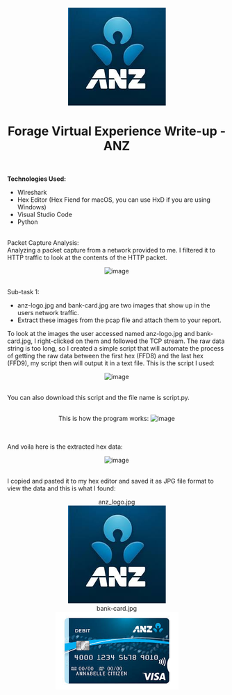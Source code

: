 <p align="center">
  <img src="./anz/anz_logo.jpg">
</p>

<h1 align="center">Forage Virtual Experience Write-up - ANZ</h1>
<br>
<p>
<b>Technologies Used: </b>
  
- Wireshark
- Hex Editor (Hex Fiend for macOS, you can use HxD if you are using Windows)
- Visual Studio Code
- Python
<br>
Packet Capture Analysis:
<br>
Analyzing a packet capture from a network provided to me. I filtered it to HTTP traffic to look at the contents of the HTTP packet.
<br>
<p align="center">
<img width="540" alt="image" src="https://github.com/Macky-Y/forage-anz/assets/63437122/26a8aa79-0ab2-4921-9ac4-29707fff855d">
</p>
<br>
Sub-task 1: 

- anz-logo.jpg and bank-card.jpg are two images that show up in the users network traffic.
- Extract these images from the pcap file and attach them to your report.

To look at the images the user accessed named anz-logo.jpg and bank-card.jpg, I right-clicked on them and followed the TCP stream. The raw data string is too long, so I created a simple script that will automate the process of getting the raw data between the first hex (FFD8) and the last hex (FFD9), my script then will output it in a text file. This is the script I used:
<br>
<p align="center">
<img width="356" alt="image" src="https://github.com/Macky-Y/forage-anz/assets/63437122/2b8f0d48-cb57-457e-a6bb-1909939721d3">
</p>
<br>
You can also download this script and the file name is script.py.
<br>
<br>
<p align="center">
This is how the program works:
<img width="540" alt="image" src="https://github.com/Macky-Y/forage-anz/assets/63437122/998519ce-e0c1-4ada-9b72-31d18d5e67af">
</p>
<br>
<br>
And voila here is the extracted hex data:
<br>
<p align="center">
<img width="245" alt="image" src="https://github.com/Macky-Y/forage-anz/assets/63437122/04d59143-5aff-47af-8764-6419dae9ee58">
</p>
<br>
I copied and pasted it to my hex editor and saved it as JPG file format to view the data and this is what I found:
<br>
<p align="center">
anz_logo.jpg
<br>
<img src="./anz/anz_logo.jpg">
<br>
bank-card.jpg
<br>
<img src="./anz/bank-card.jpg">
</p>
</p>
